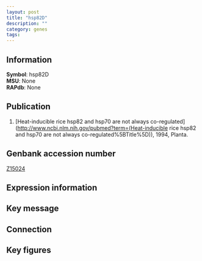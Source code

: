 ```yaml
---
layout: post
title: "hsp82D"
description: ""
category: genes
tags: 
---
```


## Information
__Symbol__: hsp82D  
__MSU__: None  
__RAPdb__: None  

## Publication
1. [Heat-inducible rice hsp82 and hsp70 are not always co-regulated](http://www.ncbi.nlm.nih.gov/pubmed?term=(Heat-inducible rice hsp82 and hsp70 are not always co-regulated%5BTitle%5D)), 1994, Planta.

## Genbank accession number
[Z15024](http://www.ncbi.nlm.nih.gov/nuccore/Z15024)

## Expression information

## Key message

## Connection

## Key figures


